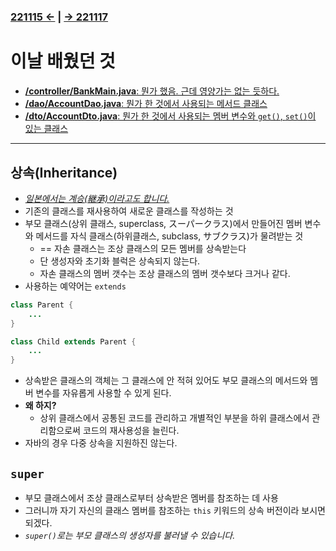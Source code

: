 ﻿#
### [221115 ←](../../221011-221202_JAVA_BASICS/22-11/221115) | [→ 221117](../../221011-221202_JAVA_BASICS/22-11/221117/)

# 이날 배웠던 것

- [**/controller/BankMain.java**: 뭔가 했음. 근데 영양가는 없는 듯하다.](../../221011-221202_JAVA_BASICS/22-11/221116/javastudy/controller/BankMain.java)
- [**/dao/AccountDao.java**: 뭔가 한 것에서 사용되는 메서드 클래스](../../221011-221202_JAVA_BASICS/22-11/221116/javastudy/dao/AccountDao.java)
- [**/dto/AccountDto.java**: 뭔가 한 것에서 사용되는 멤버 변수와 `get()`, `set()`이 있는 클래스](../../221011-221202_JAVA_BASICS/22-11/221116/javastudy/dto/AccountDto.java)

---

## 상속(Inheritance)

- [_일본에서는 계승(継承)이라고도 합니다._](../../999999_ETC/0_docs/Vocabulary.md)
- 기존의 클래스를 재사용하여 새로운 클래스를 작성하는 것
- 부모 클래스(상위 클래스, superclass, スーパークラス)에서 만들어진 멤버 변수와 메서드를 자식 클래스(하위클래스, subclass, サブクラス)가 물려받는 것
    - == 자손 클래스는 조상 클래스의 모든 멤버를 상속받는다
    - 단 생성자와 초기화 블럭은 상속되지 않는다.
    - 자손 클래스의 멤버 갯수는 조상 클래스의 멤버 갯수보다 크거나 같다.
- 사용하는 예약어는 `extends`

```java
class Parent {
    ...
}

class Child extends Parent {
    ...
}
```

- 상속받은 클래스의 객체는 그 클래스에 안 적혀 있어도 부모 클래스의 메서드와 멤버 변수를 자유롭게 사용할 수 있게 된다.
- **왜 하지?**
    - 상위 클래스에서 공통된 코드를 관리하고 개별적인 부분을 하위 클래스에서 관리함으로써 코드의 재사용성을 늘린다.
- 자바의 경우 다중 상속을 지원하진 않는다.

## `super`

- 부모 클래스에서 조상 클래스로부터 상속받은 멤버를 참조하는 데 사용
- 그러니까 자기 자신의 클래스 멤버를 참조하는 `this` 키워드의 상속 버전이라 보시면 되겠다.
- *`super()`로는 부모 클래스의 생성자를 불러낼 수 있습니다.*